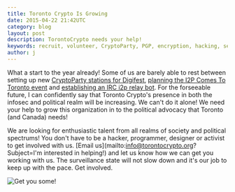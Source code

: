 ```yaml
---
title: Toronto Crypto Is Growing
date: 2015-04-22 21:42UTC
category: blog
layout: post
description: TorontoCrypto needs your help!
keywords: recruit, volunteer, CryptoParty, PGP, encryption, hacking, security, privacy, i2p, tor
author: j
---
```


What a start to the year already! Some of us are barely able to rest between
setting up new [CryptoParty stations for Digifest](https://www.torontocrypto.org/blog/2015/03/21/cryptoparty-at-digifest.html), [planning the I2P Comes To
Toronto event](https://www.torontocrypto.org/blog/2014/12/27/i2p-meetup-and-cta.html) and [establishing an IRC i2p relay bot](https://github.com/torontocrypto/borgil).
For the forseeable future, I can confidently say that Toronto Crypto's presence in both the infosec and
political realm will be increasing. We can't do it alone! We need your help to
grow this organization in to the political advocacy that Toronto (and Canada) needs!

We are looking for enthusiastic talent from all realms of society and political
spectrums! You don't have to be a hacker, programmer, designer or activist to
get involved with us. [Email us](mailto:info@torontocrypto.org?Subject=I'm interested in helping!) and let us know how we can get you working with us. The surveillance state will not slow down and it's our job to keep up with
the pace. Get involved.

![Get you some!](https://www.torontocrypto.org/img/bumblefart.jpg)
